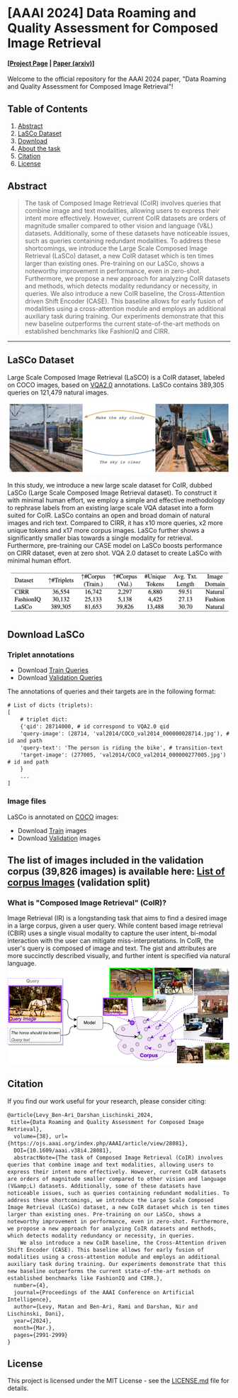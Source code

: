 # [AAAI 2024] Data Roaming and Quality Assessment for Composed Image Retrieval
#### [[Project Page](https://levymsn.github.io/LaSCo) | [Paper (arxiv)](https://arxiv.org/abs/2303.09429)] #### 
Welcome to the official repository for the AAAI 2024 paper, "Data Roaming and Quality Assessment for Composed Image Retrieval"!
## Table of Contents
1. [Abstract](#abstract)
2. [LaSCo Dataset](#lasco-dataset)
3. [Download](#download-lasco)
4. [About the task](#what-is-composed-image-retrieval-coir)
5. [Citation](#citation)
6. [License](#license)

## Abstract
>The task of Composed Image Retrieval (CoIR) involves queries that combine image and text modalities, allowing users to express their intent more effectively. However, current CoIR datasets are orders of magnitude smaller compared to other vision and language (V&L) datasets. Additionally, some of these datasets have noticeable issues, such as queries containing redundant modalities. To address these shortcomings, we introduce the Large Scale Composed Image Retrieval (LaSCo) dataset, a new CoIR dataset which is ten times larger than existing ones. Pre-training on our LaSCo, shows a noteworthy improvement in performance, even in zero-shot. Furthermore, we propose a new approach for analyzing CoIR datasets and methods, which detects modality redundancy or necessity, in queries.
We also introduce a new CoIR baseline, the Cross-Attention driven Shift Encoder (CASE). This baseline allows for early fusion of modalities using a cross-attention module and employs an additional auxiliary task during training. Our experiments demonstrate that this new baseline outperforms the current state-of-the-art methods on established benchmarks like FashionIQ and CIRR. 

---
## LaSCo Dataset
Large Scale Composed Image Retrieval (LaSCO) is a CoIR dataset, labeled on COCO images, based on [VQA2.0](https://visualqa.org/) annotations.
LaSCo contains 389,305 queries on 121,479 natural images.

![LaSCo examples](images/lasco_ex.png) 

In this study, we introduce a new large scale dataset for CoIR, dubbed LaSCo (Large Scale Composed Image Retrieval dataset). To construct it with minimal human effort, we employ a simple and effective methodology to rephrase labels from an existing large scale VQA dataset into a form suited for CoIR. LaSCo contains an open and broad domain of natural images and rich text. Compared to CIRR, it has x10 more queries, x2 more unique tokens and x17 more corpus images. LaSCo further shows a significantly smaller bias towards a single modality for retrieval. Furthermore, pre-training our CASE model on LaSCo boosts performance on CIRR dataset, even at zero shot. VQA 2.0 dataset to create LaSCo with minimal human effort. 

![datasets](images/datasets.png) 

## Download LaSCo
### Triplet annotations
* Download [Train Queries](downloads/lasco_train.json)
* Download [Validation Queries](downloads/lasco_val.json)

The annotations of queries and their targets are in the following format:
```
# List of dicts (triplets):
[
	# triplet dict:
	{'qid': 28714000, # id correspond to VQA2.0 qid
	'query-image': (28714, 'val2014/COCO_val2014_000000028714.jpg'), # id and path
	'query-text': 'The person is riding the bike', # transition-text
	'target-image': (277005, 'val2014/COCO_val2014_000000277005.jpg') # id and path
	}
	...
]
```

### Image files
LaSCo is annotated on [COCO](https://cocodataset.org/) images:
* Download [Train](http://images.cocodataset.org/zips/train2014.zip) images
* Download [Validation](http://images.cocodataset.org/zips/val2014.zip) images

The list of images included in the validation corpus (39,826 images) is available here:
[List of corpus Images](downloads/lasco_val_corpus.json) (validation split)
---
### What is "Composed Image Retrieval" (CoIR)?
Image Retrieval (IR) is a longstanding task that aims to find a desired image in a large corpus, given a user query. While content based image retrieval (CBIR) uses a single visual modality to capture the user intent, bi-modal interaction with the user can mitigate miss-interpretations.
In CoIR, the user's query is composed of image and text. The gist and attributes are more succinctly described visually, and further intent is specified via natural language.
![Chatting makes perfect banner](images/COIR.png)


## Citation
If you find our work useful for your research, please consider citing:
```
@article{Levy_Ben-Ari_Darshan_Lischinski_2024,
 title={Data Roaming and Quality Assessment for Composed Image Retrieval},
  volume={38}, url={https://ojs.aaai.org/index.php/AAAI/article/view/28081},
  DOI={10.1609/aaai.v38i4.28081},
  abstractNote={The task of Composed Image Retrieval (CoIR) involves queries that combine image and text modalities, allowing users to express their intent more effectively. However, current CoIR datasets are orders of magnitude smaller compared to other vision and language (V&amp;L) datasets. Additionally, some of these datasets have noticeable issues, such as queries containing redundant modalities. To address these shortcomings, we introduce the Large Scale Composed Image Retrieval (LaSCo) dataset, a new CoIR dataset which is ten times larger than existing ones. Pre-training on our LaSCo, shows a noteworthy improvement in performance, even in zero-shot. Furthermore, we propose a new approach for analyzing CoIR datasets and methods, which detects modality redundancy or necessity, in queries.
    We also introduce a new CoIR baseline, the Cross-Attention driven Shift Encoder (CASE). This baseline allows for early fusion of modalities using a cross-attention module and employs an additional auxiliary task during training. Our experiments demonstrate that this new baseline outperforms the current state-of-the-art methods on established benchmarks like FashionIQ and CIRR.},
  number={4},
  journal={Proceedings of the AAAI Conference on Artificial Intelligence},
  author={Levy, Matan and Ben-Ari, Rami and Darshan, Nir and Lischinski, Dani},
  year={2024},
  month={Mar.},
  pages={2991-2999}
}
```

## License
This project is licensed under the MIT License - see the [LICENSE.md](LICENSE.md) file for details.
